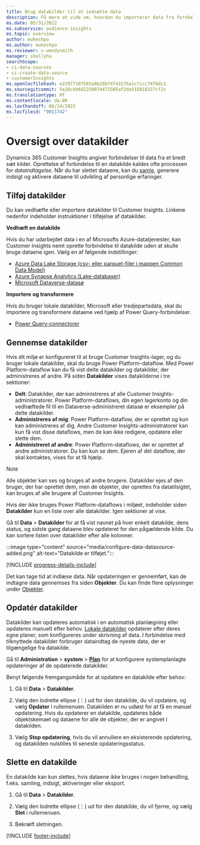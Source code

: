```yaml
---
title: Brug datakilder til at indsætte data
description: Få mere at vide om, hvordan du importerer data fra forskellige kilder.
ms.date: 05/31/2022
ms.subservice: audience-insights
ms.topic: overview
author: mukeshpo
ms.author: mukeshpo
ms.reviewer: v-wendysmith
manager: shellyha
searchScope:
- ci-data-sources
- ci-create-data-source
- customerInsights
ms.openlocfilehash: e22977107565a0b28b74f41576a1c7ccc74f6dc1
ms.sourcegitcommit: 5e26cbb6d2258074471505af2da515818327cf2c
ms.translationtype: HT
ms.contentlocale: da-DK
ms.lasthandoff: 06/14/2022
ms.locfileid: "9011742"
---
```

# <a name="data-sources-overview"></a>Oversigt over datakilder

Dynamics 365 Customer Insights angiver forbindelser til data fra et bredt sæt kilder. Oprettelse af forbindelse til en datakilde kaldes ofte processen for *dataindtagelse*. Når du har slettet dataene, kan du [samle](data-unification.md), generere indsigt og aktivere dataene til udvikling af personlige erfaringer.

## <a name="add-data-sources"></a>Tilføj datakilder

Du kan vedhæfte eller importere datakilder til Customer Insights. Linkene nedenfor indeholder instruktioner i tilføjelse af datakilder.

**Vedhæft en datakilde**

Hvis du har udarbejdet data i en af Microsofts Azure-datatjenester, kan Customer Insights nemt oprette forbindelse til datakilde uden at skulle bruge dataene igen. Vælg en af følgende indstillinger:
- [Azure Data Lake Storage (csv- eller parquet-filer i mappen Common Data Model)](connect-common-data-model.md)
- [Azure Synapse Analytics (Lake-databaser)](connect-synapse.md)
- [Microsoft Dataverse-datasø](connect-dataverse-managed-lake.md)

**Importere og transformere**

Hvis du bruger lokale datakilder, Microsoft eller tredjepartsdata, skal du importere og transformere dataene ved hjælp af Power Query-forbindelser.
- [Power Query-connectorer](connect-power-query.md)

## <a name="review-data-sources"></a>Gennemse datakilder

Hvis dit miljø er konfigureret til at bruge Customer Insights-lager, og du bruger lokale datakilder, skal du bruge Power Platform-dataflow. Med Power Platform-dataflow kan du få vist delte datakilder og datakilder, der administreres af andre. På siden **Datakilder** vises datakilderne i tre sektioner:
- **Delt**: Datakilder, der kan administreres af alle Customer Insights-administratorer. Power Platform-dataflows, din egen lagerkonto og din vedhæftede fil til en Dataverse-administreret datasø er eksempler på delte datakilder.
- **Administreres af mig**: Power Platform-dataflow, der er oprettet og kun kan administreres af dig. Andre Customer Insights-administratorer kan kun få vist disse dataflows, men de kan ikke redigere, opdatere eller slette dem.
- **Administreret af andre**: Power Platform-dataflows, der er oprettet af andre administratorer. Du kan kun se dem. Ejeren af det dataflow, der skal kontaktes, vises for at få hjælp.
> [!NOTE]
> Alle objekter kan ses og bruges af andre brugere. Datakilder ejes af den bruger, der har oprettet dem, men de objekter, der oprettes fra datatilsigtet, kan bruges af alle brugere af Customer Insights.

Hvis der ikke bruges Power Platform-dataflows i miljøet, indeholder siden **Datakilder** kun en liste over alle datakilder. Igen sektioner at vise.

Gå til **Data** > **Datakilder** for at få vist navnet på hver enkelt datakilde, dens status, og sidste gang dataene blev opdateret for den pågældende kilde. Du kan sortere listen over datakilder efter alle kolonner.

:::image type="content" source="media/configure-data-datasource-added.png" alt-text="Datakilde er tilføjet.":::

[!INCLUDE [progress-details-include](includes/progress-details-pane.md)]

Det kan tage tid at indlæse data. Når opdateringen er gennemført, kan de indtagne data gennemses fra siden **Objekter**. Du kan finde flere oplysninger under [Objekter](entities.md).

## <a name="refresh-data-sources"></a>Opdatér datakilder

Datakilder kan opdateres automatisk i en automatisk planlægning eller opdateres manuelt efter behov. [Lokale datakilder](connect-power-query.md#add-data-from-on-premises-data-sources) opdaterer efter deres egne planer, som konfigureres under skrivning af data. I forbindelse med tilknyttede datakilder forbruger dataindtag de nyeste data, der er tilgængelige fra datakilde.

Gå til **Administration** > **system** > [**Plan**](system.md#schedule-tab) for at konfigurere systemplanlagte opdateringer af de opdaterede datakilder.

Benyt følgende fremgangsmåde for at opdatere en datakilde efter behov:

1. Gå til **Data** > **Datakilder**.

1. Vælg den lodrette ellipse (&vellip;) ud for den datakilde, du vil opdatere, og vælg **Opdater** i rullemenuen. Datakilden er nu udløst for at få en manuel opdatering. Hvis du opdaterer en datakilde, opdateres både objektskemaet og dataene for alle de objekter, der er angivet i datakilden.

1. Vælg **Stop opdatering**, hvis du vil annullere en eksisterende opdatering, og datakilden nulstilles til seneste opdateringsstatus.

## <a name="delete-a-data-source"></a>Slette en datakilde

En datakilde kan kun slettes, hvis dataene ikke bruges i nogen behandling, f.eks. samling, indsigt, aktiveringer eller eksport.

1. Gå til **Data** > **Datakilder**.

2. Vælg den lodrette ellipse (&vellip;) ud for den datakilde, du vil fjerne, og vælg **Slet** i rullemenuen.

3. Bekræft sletningen.


[!INCLUDE [footer-include](includes/footer-banner.md)]
